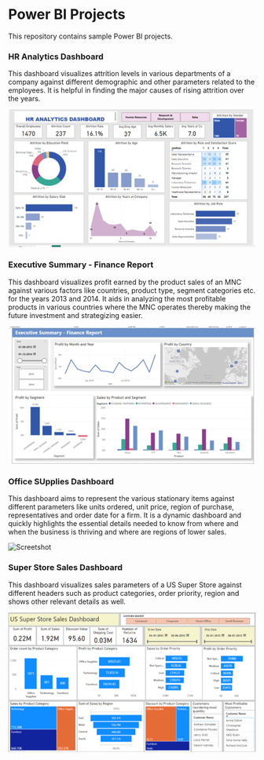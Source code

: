 # Power BI Projects

This repository contains sample Power BI projects.

### HR Analytics Dashboard

This dashboard visualizes attrition levels in various departments of a company against different demographic and other parameters related to the employees. It is helpful in finding the major causes of rising attrition over the years. 

![Screenshot](https://github.com/cshikha/Power-BI/blob/main/HR%20Analytics%20Dashboard/HR%20Analytics%20Dashboard.png)

### Executive Summary - Finance Report 

This dashboard visualizes profit earned by the product sales of an MNC against various factors like countries, product type, segment categories etc. for the years 2013 and 2014. It aids in analyzing the most profitable products in various countries where the MNC operates thereby making the future investment and strategizing easier.  

![Screenshot](https://github.com/cshikha/Power-BI/blob/main/Executive%20Summary%20-%20Finance%20Report/Finance%20Dashboard.png)

### Office SUpplies Dashboard
This dashboard aims to represent the various stationary items against different parameters like units ordered, unit price, region of purchase, representatives and order date for a firm. It is a dynamic dashboard and quickly highlights the essential details needed to know from where and when the business is thriving and where are regions of lower sales.

![Screetshot]()

### Super Store Sales Dashboard

This dashboard visualizes sales parameters of a US Super Store against different headers such as product categories, order priority, region and shows other relevant details as well.

![Screenshot](https://github.com/cshikha/Power-BI/blob/main/Super%20Store%20Sales%20Dashboard/US%20Super%20Store%20Sales%20Dashboard.png)


